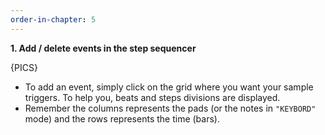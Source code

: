 ```yaml
---
order-in-chapter: 5
---
```



**1. Add / delete events in the step sequencer**

{PICS}

- To add an event, simply click on the grid where you want your sample triggers. To help you, beats and steps divisions
  are displayed.
- Remember the columns represents the pads (or the notes in `"KEYBORD"` mode) and the rows represents the time (bars).
